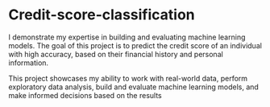 # Credit-score-classification
I demonstrate my expertise in building and evaluating machine learning models. The goal of this project is to predict the credit score of an individual with high accuracy, based on their financial history and personal information.

This project showcases my ability to work with real-world data, perform exploratory data analysis, build and evaluate machine learning models, and make informed decisions based on the
results
